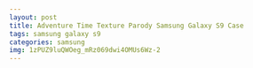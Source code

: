 ```yaml
---
layout: post
title: Adventure Time Texture Parody Samsung Galaxy S9 Case
tags: samsung galaxy s9
categories: samsung
img: 1zPUZ9luQWOeg_mRz069dwi4OMUs6Wz-2
---
```


